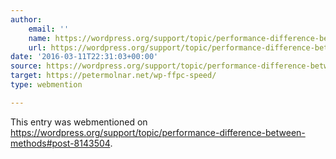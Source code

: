 ```yaml
---
author:
    email: ''
    name: https://wordpress.org/support/topic/performance-difference-between-methods#post-8143504
    url: https://wordpress.org/support/topic/performance-difference-between-methods#post-8143504
date: '2016-03-11T22:31:03+00:00'
source: https://wordpress.org/support/topic/performance-difference-between-methods#post-8143504
target: https://petermolnar.net/wp-ffpc-speed/
type: webmention

---
```


This entry was webmentioned on <a href="https://wordpress.org/support/topic/performance-difference-between-methods#post-8143504" rel="nofollow">https://wordpress.org/support/topic/performance-difference-between-methods#post-8143504</a>.